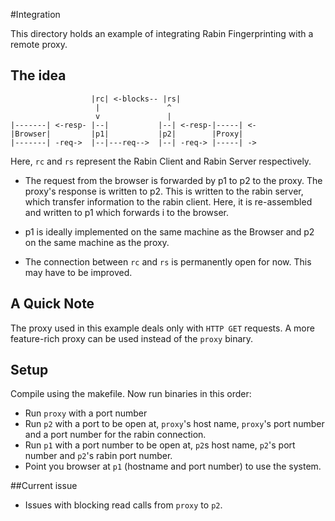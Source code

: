 #Integration

This directory holds an example of integrating Rabin Fingerprinting with a remote proxy.

## The idea


                      |rc| <-blocks-- |rs|
                       |               ^
                       v               |
    |-------| <-resp- |--|           |--| <-resp-|-----| <-
    |Browser|         |p1|           |p2|        |Proxy|
    |-------| -req->  |--|---req-->  |--| -req-> |-----| ->

Here, `rc` and `rs` represent the Rabin Client and Rabin Server respectively.

- The request from the browser is forwarded by p1 to p2 to the proxy. The proxy's response is written to p2. This is written to the rabin server, which transfer information to the rabin client. Here, it is re-assembled and written to p1 which forwards i to the browser.

- p1 is ideally implemented on the same machine as the Browser and p2 on the same machine as the proxy.

- The connection between `rc` and `rs` is permanently open for now. This may have to be improved.



## A Quick Note

The proxy used in this example deals only with `HTTP GET` requests. A more
feature-rich proxy can be used instead of the `proxy` binary.

## Setup

Compile using the makefile. Now run binaries in this order:

- Run `proxy` with a port number
- Run `p2` with a port to be open at, `proxy`'s host name, `proxy`'s port number and a port number for the rabin connection.
- Run `p1` with a port number to be open at, `p2`s host name, `p2`'s port number and `p2`'s rabin port number.
- Point you browser at `p1` (hostname and port number) to use the system.

##Current issue

- Issues with blocking read calls from `proxy` to `p2`.


